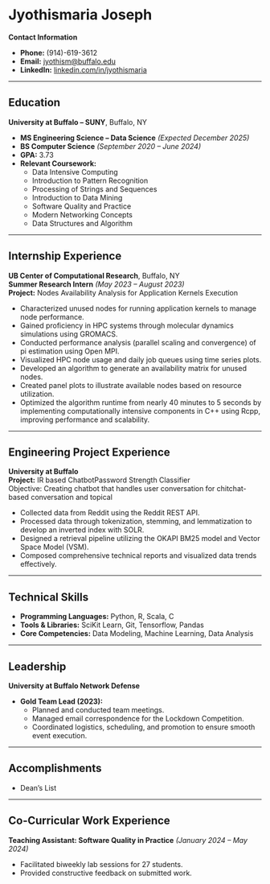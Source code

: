 # Jyothismaria Joseph

**Contact Information**  
- **Phone:** (914)-619-3612  
- **Email:** [jyothism@buffalo.edu](mailto:jyothism@buffalo.edu)
- **LinkedIn:** [linkedin.com/in/jyothismaria](https://www.linkedin.com/in/jyothismaria/)


---

## Education

**University at Buffalo – SUNY**, Buffalo, NY  
- **MS Engineering Science – Data Science** *(Expected December 2025)*  
- **BS Computer Science** *(September 2020 – June 2024)*  
- **GPA:** 3.73  
- **Relevant Coursework:**  
  - Data Intensive Computing  
  - Introduction to Pattern Recognition  
  - Processing of Strings and Sequences  
  - Introduction to Data Mining  
  - Software Quality and Practice
  - Modern Networking Concepts
  - Data Structures and Algorithm 

---

## Internship Experience

**UB Center of Computational Research**, Buffalo, NY  
**Summer Research Intern** *(May 2023 – August 2023)*  
**Project:** Nodes Availability Analysis for Application Kernels Execution  
- Characterized unused nodes for running application kernels to manage node performance.  
- Gained proficiency in HPC systems through molecular dynamics simulations using GROMACS.  
- Conducted performance analysis (parallel scaling and convergence) of pi estimation using Open MPI.  
- Visualized HPC node usage and daily job queues using time series plots.  
- Developed an algorithm to generate an availability matrix for unused nodes.  
- Created panel plots to illustrate available nodes based on resource utilization.  
- Optimized the algorithm runtime from nearly 40 minutes to 5 seconds by implementing computationally intensive components in C++ using Rcpp, improving performance and scalability.

---

## Engineering Project Experience

**University at Buffalo**  
**Project:** IR based ChatbotPassword Strength Classifier<br>
Objective: Creating chatbot that handles user conversation for chitchat-based conversation and topical
- Collected data from Reddit using the Reddit REST API.
-	Processed data through tokenization, stemming, and lemmatization to develop an inverted index with SOLR.
-	Designed a retrieval pipeline utilizing the OKAPI BM25 model and Vector Space Model (VSM).
-	Composed comprehensive technical reports and visualized data trends effectively.

---

## Technical Skills

- **Programming Languages:** Python, R, Scala, C  
- **Tools & Libraries:** SciKit Learn, Git, Tensorflow, Pandas
- **Core Competencies:** Data Modeling, Machine Learning, Data Analysis

---

## Leadership

**University at Buffalo Network Defense**  
- **Gold Team Lead (2023):**  
  - Planned and conducted team meetings.  
  - Managed email correspondence for the Lockdown Competition.  
  - Coordinated logistics, scheduling, and promotion to ensure smooth event execution.  

---

## Accomplishments

- Dean’s List  

---

## Co-Curricular Work Experience

**Teaching Assistant: Software Quality in Practice** *(January 2024 – May 2024)*  
- Facilitated biweekly lab sessions for 27 students.  
- Provided constructive feedback on submitted work.


